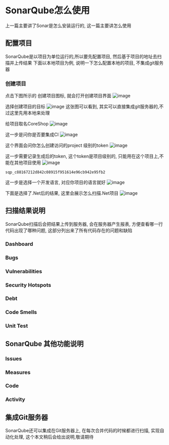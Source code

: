 # SonarQube怎么使用
上一篇主要讲了Sonar是怎么安装运行的, 这一篇主要讲怎么使用

## 配置项目
SonarQube是以项目为单位运行的,所以要先配置项目, 然后基于项目的地址去扫描并上传结果
下面以本地项目为例, 说明一下怎么配置本地的项目, 不集成git服务器

### 创建项目
点击下图所示的 创建项目图标, 就会打开创建项目界面
![image](https://github.com/user-attachments/assets/028e497d-dbd8-4435-a1a2-e4bf4610d2f9)

选择创建项目的目标
![image](https://github.com/user-attachments/assets/8558cda5-9add-4600-8edc-d2a9a3207ee4)
这张图可以看到, 其实可以直接集成git服务器的,不过这里先用本地来处理

给项目取名CoreShop
![image](https://github.com/user-attachments/assets/afc9e962-78ce-41b1-b536-a6481171593e)

这一步是问你是否要集成CI
![image](https://github.com/user-attachments/assets/6f5c1c3e-e0a9-4ed6-b409-ba99919d6dfc)

这个界面会问你怎么创建访问的project 级别的token
![image](https://github.com/user-attachments/assets/12ffb224-06a0-4301-80cf-0ceecd9a16a4)

这一步需要记录生成后的token, 这个token是项目级别的, 只能用在这个项目上,不能在其他项目使用
![image](https://github.com/user-attachments/assets/cac57cec-afae-45de-836e-15be790765f9)

```
sqp_c88167212d842c08915f951614e96cb942e95fb2
```

这一步是选择一个开发语言, 对应你项目的语言就好
![image](https://github.com/user-attachments/assets/50422c23-c7c6-4c98-8b20-175d8413c6cc)

下面是选择了.Net后的结果, 这里会展示怎么扫描.Net项目
![image](https://github.com/user-attachments/assets/26272b1f-7ef0-42f6-856f-63e9dfbab8fe)





## 扫描结果说明
SonarQube扫描后会把结果上传到服务器, 会在服务器产生报表, 方便查看哪一行代码出现了哪种问题, 这部分列出来了所有代码存在的问题和缺陷


### Dashboard

### Bugs

### Vulnerabilities

### Security Hotspots

### Debt


### Code Smells


### Unit Test

## SonarQube 其他功能说明
### Issues


### Measures


### Code


### Activity



## 集成Git服务器
SonarQube还可以集成在Git服务器上, 在每次合并代码的时候都进行扫描, 实现自动化处理, 这个本文稍后会给出说明,敬请期待
